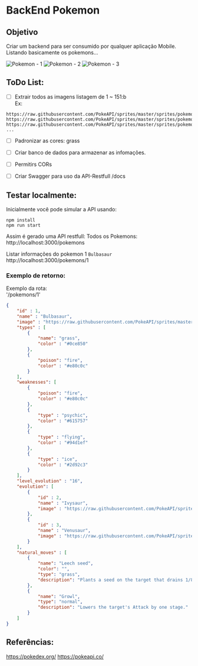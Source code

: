 # BackEnd Pokemon 


## Objetivo
Criar um backend para ser consumido por qualquer aplicação Mobile.  
Listando basicamente os pokemons...   

![Pokemon - 1](https://raw.githubusercontent.com/PokeAPI/sprites/master/sprites/pokemon/1.png) 
![Pokemon - 2](https://raw.githubusercontent.com/PokeAPI/sprites/master/sprites/pokemon/2.png) 
![Pokemon - 3](https://raw.githubusercontent.com/PokeAPI/sprites/master/sprites/pokemon/3.png)


## ToDo List:

- [ ] Extrair todos as imagens listagem de 1 ~ 151:b  
Ex: 
```
https://raw.githubusercontent.com/PokeAPI/sprites/master/sprites/pokemon/1.png
https://raw.githubusercontent.com/PokeAPI/sprites/master/sprites/pokemon/2.png
https://raw.githubusercontent.com/PokeAPI/sprites/master/sprites/pokemon/3.png
...
```  
- [ ] Padronizar as cores: grass  
- [ ] Criar banco de dados para armazenar as infomações.  
- [ ] Permitirs CORs 
- [ ] Criar Swagger para uso da API-Restfull /docs 


## Testar localmente: 
Inicialmente você pode simular a API usando:  
```
npm install
npm run start
```
Assim é gerado uma API restfull:
Todos os Pokemons:
http://localhost:3000/pokemons

Listar informações do pokemon 1 `Bulbasaur`
http://localhost:3000/pokemons/1



### Exemplo de retorno:
Exemplo da rota:  
'/pokemons/1'
```json
{
    "id" : 1, 
    "name" : "Bulbasaur",
    "image" : "https://raw.githubusercontent.com/PokeAPI/sprites/master/sprites/pokemon/1.png",
    "types" : [
        {
            "name": "grass",
            "color" : "#0ce850" 
        },
        {
            "poison": "fire",
            "color" : "#e80c0c" 
        }
    ],
    "weaknesses": [
        {
            "poison": "fire",
            "color" : "#e80c0c" 
        },
        {
            "type" : "psychic",
            "color" : "#615757" 
        },
        {
            "type" : "flying",
            "color" : "#94d1ef" 
        },
        {
            "type" : "ice",
            "color" : "#2d92c3" 
        }
    ],            
    "level_evolution" : "16",
    "evolution": [
        {
            "id" : 2,
            "name" : "Ivysaur",
            "image" : "https://raw.githubusercontent.com/PokeAPI/sprites/master/sprites/pokemon/2.png"
        },
        {
            "id" : 3,
            "name" : "Venusaur",
            "image" : "https://raw.githubusercontent.com/PokeAPI/sprites/master/sprites/pokemon/3.png"
        }
    ],
    "natural_moves" : [
        {
            "name": "Leech seed",
            "color": "",
            "type": "grass",
            "description": "Plants a seed on the target that drains 1/8 of its max HP at the end of every turn and heals the user for the amount taken. Has no effect on grass Pokémon. The seed remains until the target leaves the field. The user takes damage instead of being healed if the target has liquid-ooze. rapid-spin will remove this effect. This effect is passed on by baton-pass."
        },
        {
            "name": "Growl",
            "type": "normal",
            "description": "Lowers the target's Attack by one stage."
        }
    ]
}
```



## Referências:
https://pokedex.org/
https://pokeapi.co/